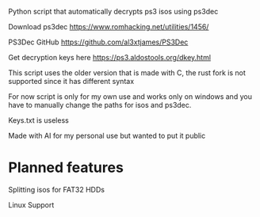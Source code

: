 Python script that automatically decrypts ps3 isos using ps3dec

Download ps3dec https://www.romhacking.net/utilities/1456/

PS3Dec GitHub https://github.com/al3xtjames/PS3Dec

Get decryption keys here https://ps3.aldostools.org/dkey.html

This script uses the older version that is made with C, the rust fork is not supported since it has different syntax

For now script is only for my own use and works only on windows and you have to manually change the paths for isos and ps3dec.

Keys.txt is useless

Made with AI for my personal use but wanted to put it public

# Planned features
Splitting isos for FAT32 HDDs

Linux Support
